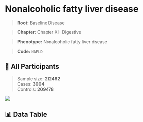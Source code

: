 # Nonalcoholic fatty liver disease

> **Root:** Baseline Disease  

> **Chapter:** Chapter XI- Digestive  

> **Phenotype:** Nonalcoholic fatty liver disease  

> **Code:** `NAFLD`

## 🧪 All Participants  
> Sample size: **212482**  
> Cases: **3004**  
> Controls: **209478**
<img src="/Sensitive/Figures/ALL/Incidence/NAFLD.png"/>

## 📊 Data Table
<CsvTableMRF src="/Sensitive/Data/ALL/Incidence/COX_NAFLD.csv"/>

